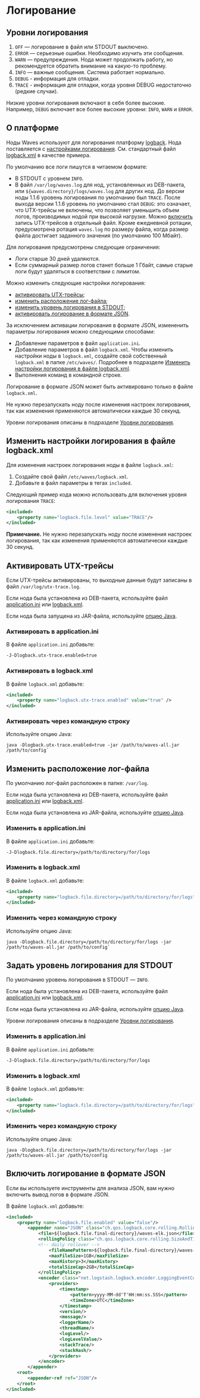 # Логирование

## Уровни логирования <a id="loglevels"></a>

1. `OFF` — логирование в файл или STDOUT выключено.
2. `ERROR` — серьезные ошибки. Необходимо изучить эти сообщения.
3. `WARN` — предупреждения. Нода может продолжать работу, но рекомендуется обратить внимание на какую-то проблему.
4. `INFO` — важные сообщения. Система работает нормально.
5. `DEBUG` - информация для отладки.
6. `TRACE` - информация для отладки, когда уровня DEBUG недостаточно (редкие случаи).

Низкие уровни логирования включают в себя более высокие. Например, `DEBUG` включает все более высокие уровни: `INFO`, `WARN` и `ERROR`.

## О платформе

Ноды Waves используют для логирования платформу [logback](https://logback.qos.ch/documentation.html). Нода поставляется с [настройками логирования](https://logback.qos.ch/manual/configuration.html). См. стандартный файл [logback.xml](https://github.com/wavesplatform/Waves/blob/master/node/src/main/resources/logback.xml) в качестве примера.

По умолчанию все логи пишутся в читаемом формате:

* В STDOUT с уровнем `INFO`.
* В файл `/var/log/waves.log` для нод, установленных из DEB-пакета, или `${waves.directory}/logs/waves.log` для других нод. До версии ноды 1.1.6 уровень логирования по умолчанию был `TRACE`. После выхода версии 1.1.6 уровень по умолчанию стал `DEBUG`: это означает, что UTX-трейсы не включены, что позволяет уменьшить объем логов, производимых нодой при высокой нагрузке. Можно [включить](#enable-traces) запись UTX-трейсов в отдельный файл. Кроме ежедневной ротации, предусмотрена ротация `waves.log` по размеру файла, когда размер файла достигает заданного значения (по умолчанию 100 Мбайт).

Для логирования предусмотрены следующие ограничения:

* Логи старше 30 дней удаляются.
* Если суммарный размер логов станет больше 1 Гбайт, самые старые логи будут удаляться в соответствии с лимитом.

Можно изменить следующие настройки логирования:

* [активировать UTX-трейсы](#enable-traces);
* [изменить расположение лог-файла](#log-file);
* [изменить уровень логирования в STDOUT](#stdout-log-level);
* [активировать логирование в формате JSON](#json).

За исключением активации логирования в формате JSON, измененить параметры логирования можно следующими способами:

* Добавление параметров в файл `application.ini`.
* Добавление параметров в файл `logback.xml`. Чтобы изменить настройки ноды в `logback.xml`, создайте свой собственный `logback.xml` в папке `/etc/waves/`. Подробнее в подразделе [Изменить настройки логирования в файле logback.xml](#own-logback).
* Выполнения команд в командной строке.

Логирование в формате JSON может быть активировано только в файле `logback.xml`.

Не нужно перезапускать ноду после изменения настроек логирования, так как изменения применяются автоматически каждые 30 секунд.

Уровни логирования описаны в подразделе [Уровни логирования](#loglevels).

## Изменить настройки логирования в файле logback.xml <a id="own-logback"></a>

Для изменения настроек логирования ноды в файле `logback.xml`:

1. Создайте свой файл `/etc/waves/logback.xml`.
2. Добавьте в файл параметры в тегах `included`.

Следующий пример кода можно использовать для включения уровня логирования `TRACE`:

```xml
<included>
    <property name="logback.file.level" value="TRACE"/>
</included>
```

**Примечание.** Не нужно перезапускать ноду после изменения настроек логирования, так как изменения применяются автоматически каждые 30 секунд.

## Активировать UTX-трейсы <a id="enable-traces"></a>

Если UTX-трейсы активированы, то выходные данные будут записаны в файл `/var/log/utx-trace.log`.

Если нода была установлена из DEB-пакета, используйте файл [application.ini](#aini-activate-utx) или [logback.xml](#logback-activate-utx).

Если нода была запущена из JAR-файла, используйте [опцию Java](#jar-activate-utx).

### Активировать в application.ini <a id="aini-activate-utx"></a>

В файле `application.ini` добавьте:

```bash
-J-Dlogback.utx-trace.enabled=true
```

### Активировать в logback.xml <a id="logback-activate-utx"></a>

В файле `logback.xml` добавьте:

```xml
<included>
    <property name="logback.utx-trace.enabled" value="true" />
</included>
```

### Активировать через командную строку <a id="jar-activate-utx"></a>

Используйте опцию Java:

```
java -Dlogback.utx-trace.enabled=true -jar /path/to/waves-all.jar /path/to/config`
```

## Изменить расположение лог-файла <a id="log-file"></a>

По умолчанию лог-файл расположен в папке: `/var/log`.

Если нода была установлена из DEB-пакета, используйте файл [application.ini](#aini-change-location) или [logback.xml](#logback-change-location).

Если нода была установлена из JAR-файла, используйте [опцию Java](#jar-change-location).

### Изменить в application.ini <a id="aini-change-location"></a>

В файле `application.ini` добавьте:

```bash
-J-Dlogback.file.directory=/path/to/directory/for/logs
```

### Изменить в logback.xml <a id="logback-change-location"></a>

В файле `logback.xml` добавьте:

```xml
<included>
    <property name="logback.file.directory=/path/to/directory/for/logs" value="true" />
</included>
```

### Изменить через командную строку <a id="jar-change-location"></a>

Используйте опцию Java:

```
java -Dlogback.file.directory=/path/to/directory/for/logs -jar /path/to/waves-all.jar /path/to/config`
```

## Задать уровень логирования для STDOUT <a id="stdout-log-level"></a>

По умолчанию уровень логирования в STDOUT — `INFO`.

Если нода была установлена из DEB-пакета, используйте файл [application.ini](#aini-change-location) или [logback.xml](#logback-change-location).

Если нода была установлена из JAR-файла, используйте [опцию Java](#jar-change-location).

Уровни логирования описаны в подразделе [Уровни логирования](#loglevels).

### Изменить в application.ini <a id="aini-set-loglevel"></a>

В файле `application.ini` добавьте:

```bash
-J-Dlogback.file.directory=/path/to/directory/for/logs
```

### Изменить в logback.xml <a id="logback-set-loglevel"></a>

В файле `logback.xml` добавьте:

```xml
<included>
    <property name="logback.file.directory=/path/to/directory/for/logs" value="true" />
</included>
```

### Изменить через командную строку <a id="jar-set-loglevel"></a>

Используйте опцию Java:

```
java -Dlogback.file.directory=/path/to/directory/for/logs -jar /path/to/waves-all.jar /path/to/config
```

## Включить логирование в формате JSON<a id="json"></a>

Если вы используете инструменты для анализа JSON, вам нужно включить вывод логов в формате JSON.

В файле `logback.xml` добавьте:

```xml
<included>
    <property name="logback.file.enabled" value="false"/>
        <appender name="JSON" class="ch.qos.logback.core.rolling.RollingFileAppender">
            <file>${logback.file.final-directory}/waves-elk.json</file>
            <rollingPolicy class="ch.qos.logback.core.rolling.SizeAndTimeBasedRollingPolicy">
            <!-- daily rollover -->
                <fileNamePattern>${logback.file.final-directory}/waves-elk.json.%d{yyyy-MM-dd, UTC}.%i.gz</fileNamePattern>
                <maxFileSize>1GB</maxFileSize>
                <maxHistory>3</maxHistory>
                <totalSizeCap>2GB</totalSizeCap>
            </rollingPolicy>
            <encoder class="net.logstash.logback.encoder.LoggingEventCompositeJsonEncoder">
                <providers>
                    <timestamp>
                        <pattern>yyyy-MM-dd'T'HH:mm:ss.SSS</pattern>
                        <timeZone>UTC</timeZone>
                    </timestamp>
                    <version/>
                    <message/>
                    <loggerName/>
                    <threadName/>
                    <logLevel/>
                    <logLevelValue/>
                    <stackTrace/>
                    <stackHash/>
                </providers>
            </encoder>
        </appender>
    <root>
        <appender-ref ref="JSON"/>
    </root>
</included>
```
